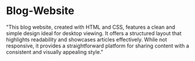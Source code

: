 # Blog-Website
"This blog website, created with HTML and CSS, features a clean and simple design ideal for desktop viewing. It offers a structured layout that highlights readability and showcases articles effectively. While not responsive, it provides a straightforward platform for sharing content with a consistent and visually appealing style."
